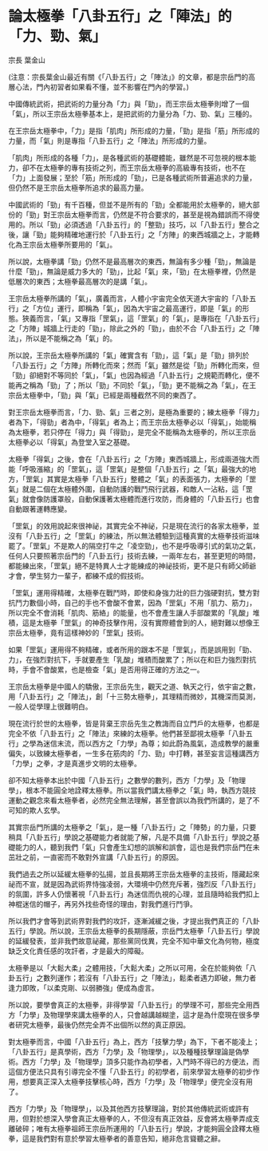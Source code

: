 # 論太極拳「八卦五行」之「陣法」的「力、勁、氣」

宗長
葉金山

(注意：宗長葉金山最近有關《「八卦五行」之「陣法」》的文章，都是宗岳門的高層心法，門內初習者如果看不懂，並不影響在門內的學習。)

中國傳統武術，把武術的力量分為「力」與「勁」，而王宗岳太極拳則增了一個「氣」，所以王宗岳太極拳基本上，是把武術的力量分為「力、勁、氣」三種的。

在王宗岳太極拳中，「力」是指「肌肉」所形成的力量，「勁」是指「筋」所形成的力量，而「氣」則是專指「八卦五行」之「陣法」所形成的力量。

「肌肉」所形成的各種「力」，是各種武術的基礎體能，雖然是不可忽視的根本能力，卻不在太極拳的專有技術之列，而王宗岳太極拳的高級專有技術，也不在「力」上面發展；至於「筋」所形成的「勁」，已是各種武術所普遍追求的力量，但仍然不是王宗岳太極拳所追求的最高力量。

中國武術的「勁」有千百種，但並不是所有的「勁」全都能用於太極拳的，絕大部份的「勁」對王宗岳太極拳而言，仍然是不符合要求的，甚至是視為錯誤而不得使用的。所以「勁」必須透過「八卦五行」的「整勁」技巧，以「八卦五行」整合之後，讓「勁」能夠精確地運行於「八卦五行」之「方陣」的東西城牆之上，才能轉化為王宗岳太極拳所要用的「氣」。

所以說，太極拳講「勁」仍然不是最高層次的東西，無論有多少種「勁」，無論是什麼「勁」，無論是威力多大的「勁」，比起「氣」來，「勁」在太極拳裡，仍然是低層次的東西；太極拳最高層次的是講「氣」。

王宗岳太極拳所講的「氣」，廣義而言，人體小宇宙完全依天道大宇宙的「八卦五行」之「方位」運行，即稱為「氣」，因為大宇宙之最高運行，即是「氣」的形態。狹義而言，「氣」又專指「罡氣」，這「罡氣」的「氣」，是專指在「八卦五行」之「方陣」城牆上行走的「勁」，除此之外的「勁」，由於不合「八卦五行」之「陣法」，所以是不能稱之為「氣」的。

所以說，王宗岳太極拳所講的「氣」確實含有「勁」，這「氣」是「勁」排列於「八卦五行」之「方陣」所轉化而來；然而「氣」雖然是從「勁」所轉化而來，但「勁」卻絕對不等同於「氣」，「氣」也因為經過「八卦五行」之規範而轉化，便不能再之稱為「勁」了；所以「勁」不同於「氣」，「勁」更不能稱之為「氣」，在王宗岳太極拳中，「勁」與「氣」已經是兩種截然不同的東西了。

對王宗岳太極拳而言，「力、勁、氣」三者之別，是極為重要的；練太極拳「得力」者為下，「得勁」者為中，「得氣」者為上；而王宗岳太極拳必以「得氣」，始能稱為太極拳，若只停在「得力」與「得勁」，是完全不能稱為太極拳的，所以王宗岳太極拳必以「得氣」為登堂入室之基礎。

太極拳「得氣」之後，會在「八卦五行」之「方陣」東西城牆上，形成兩道強大而能「呼吸漲縮」的「罡氣」，這「罡氣」是整個「八卦五行」之「氣」最強大的地方，「罡氣」其實是太極拳「八卦五行」整體之「氣」的表面張力，太極拳的「罡氣」就是二個在太極體外圍，自動防護的戰鬥飛行武器，和敵人一沾粘，這「罡氣」就會像防護罩般，自動保護著太極體而進行攻防，而身體的「八卦五行」也會自動跟著運轉應變。

「罡氣」的效用說起來很神祕，其實完全不神祕，只是現在流行的各家太極拳，並沒有「八卦五行」之「罡氣」的練法，所以無法體驗到這種真實的太極拳技術滋味罷了。「罡氣」不是欺人的隔空打牛之「凌空勁」，也不是呼吸導引式的氣功之氣，任何人只要照著宗岳門的「八卦五行」技術去練，一兩年左右，甚至更短的時間，都能練出來，「罡氣」絕不是特異人士才能練成的神祕技術，更不是只有師父師爺才會，學生努力一輩子，都練不成的假技術。

「罡氣」運用得精確，太極拳在戰鬥時，即使和身強力壯的巨力強硬對抗，雙方對抗鬥力數個小時，自己的手也不會酸不會累，因為「罡氣」不用「肌力、筋力」，所以完全不會消耗「肌肉、筋絡」的能量，也不會產生讓人手部酸累的「乳酸」堆積，這是太極拳「罡氣」的神奇技擊作用，沒有實際體會到的人，絕對難以想像王宗岳太極拳，竟有這樣神妙的「罡氣」技術。

如果「罡氣」運用得不夠精確，或者所用的跟本不是「罡氣」，而是誤用到「勁、力」，在強烈對抗下，手就要產生「乳酸」堆積而酸累了；所以在和巨力強烈對抗時，手會不會酸累，也是檢查「氣」是否用得正確的方法之一。

王宗岳太極拳是中國人的驕傲，王宗岳先生，觀天之道、執天之行，依宇宙之數，用「八卦五行」之「陣法」，創「十三勢太極拳」，其理精而微妙，其機深而莫測，一般人從學理上很難明白。

現在流行於世的太極拳，皆是背棄王宗岳先生之教誨而自立門戶的太極拳，也都是完全不依「八卦五行」之「陣法」來練的太極拳。他們甚至鄙視太極拳「八卦五行」之學為迷信末流，而以西方之「力學」為尊；如此蔚為風氣，造成教學的嚴重偏失，以致練太極拳者，一生多在筋肉的「力、勁」中打轉，甚至妄言這種講西方「力學」之拳，才是真進步文明的太極拳。

卻不知太極拳本出於中國「八卦五行」之數學的數列，西方「力學」及「物理學」，根本不能圓全地詮釋太極拳。所以當我們講太極拳之「氣」時，執西方競技運動之觀念來看太極拳者，必然完全無法理解，甚至會誤以為我們所講的，是了不可知的欺人玄學。

其實宗岳門所講的太極拳之「氣」，是一種「八卦五行」之「陣勢」的力量，只要稍具「八卦五行」學說之基礎能力者就能了解，凡是不具備「八卦五行」學說之基礎能力的人，聽到我們「氣」只會產生幻想的誤解和誤會，這也是我們宗岳門在未茁壯之前，一直密而不敢對外宣講「八卦五行」的原因。

我們過去之所以延緩太極拳的弘揚，並且長期將王宗岳太極拳的主技術，隱藏起來祕而不宣，就是因為武術界恃強凌弱，大環境中仍然充斥著，強烈反「八卦五行」的氛圍，許多人仍懷著視「八卦五行」為迷信而仇視的心理，並且隨時給我們扣上神棍迷信的帽子，再另外找些奇怪的理由，對我們進行鬥爭。

所以我們才會等到武術界對我們的攻訐，逐漸減緩之後，才提出我們真正的「八卦五行」學說。所以說，王宗岳太極拳的長期隱蔽，宗岳門太極拳「八卦五行」學說的延緩發表，並非我們故意祕藏，那些黨同伐異，完全不知中華文化為何物，極度缺乏文化責任感的攻訐者，才是最大的障礙。

太極拳是以「大鬆大柔」之體用技，「大鬆大柔」之所以可用，全在於能夠依「八卦五行」之數列運作；若沒有「八卦五行」之「陣法」，鬆柔者遇力即破，無力者逢力即敗，「以柔克剛、以弱勝強」便成為虛言。

所以說，要學會真正的太極拳，非得學習「八卦五行」的學理不可，那些完全用西方「力學」及物理學來講太極拳的人，只會越講越糊塗，這才是為什麼現在很多學者研究太極拳，最後仍然完全弄不出個所以然的真正原因。

對太極拳而言，中國「八卦五行」為上，西方「技擊力學」為下，下者不能凌上；「八卦五行」是真學術，西方「力學」及「物理學」，以及種種技擊理論是偽學術。西方「力學」及「物理學」頂多只能作為初學者，入門時不得已的方便法，而這個方便法只具有引導完全不懂「八卦五行」的初學者，前來學習太極拳的初步作用，想要真正深入太極拳技擊核心時，西方「力學」及「物理學」便完全沒有用了。

西方「力學」及「物理學」，以及其他西方技擊理論，對於其他傳統武術或許有用，但對於想深入學會真正太極拳的人，不但沒有真正效益，反會將太極拳弄成支離破碎；唯有太極拳祖師王宗岳所運用的「八卦五行」學說，才能夠圓全詮釋太極拳，這是我們對有意於學習太極拳者的善意告知，絕非危言聳聽之辭。